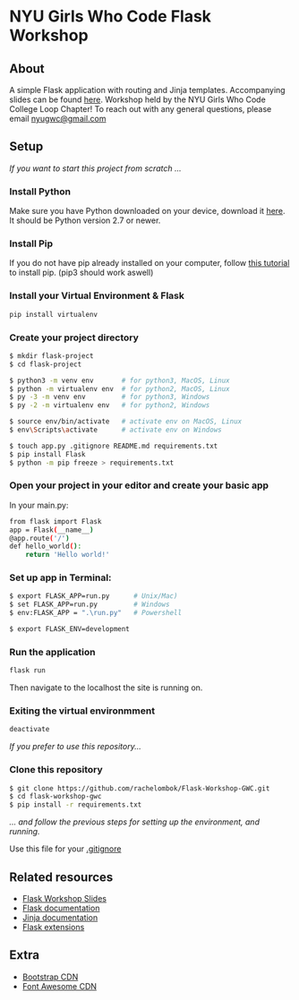 # NYU Girls Who Code Flask Workshop

## About
A simple Flask application with routing and Jinja templates. Accompanying slides can be found [here](https://docs.google.com/presentation/d/1Ymkpu1PFn1XhtB4pIxzx-fhXnhv8OLi8lvx-xL6YhsE/edit?usp=sharing). Workshop held by the NYU Girls Who Code College Loop Chapter! To reach out with any general questions, please email nyugwc@gmail.com

## Setup
*If you want to start this project from scratch ...*
### Install Python
Make sure you have Python downloaded on your device, download it [here](https://www.python.org). It should be Python version 2.7 or newer.

### Install Pip
If you do not have pip already installed on your computer, follow [this tutorial](https://pip.pypa.io/en/stable/installing/) to install pip. (pip3 should work aswell)

### Install your Virtual Environment & Flask
```sh
pip install virtualenv   
```

### Create your project directory
```sh
$ mkdir flask-project
$ cd flask-project 

$ python3 -m venv env       # for python3, MacOS, Linux
$ python -m virtualenv env  # for python2, MacOS, Linux
$ py -3 -m venv env         # for python3, Windows
$ py -2 -m virtualenv env   # for python2, Windows

$ source env/bin/activate   # activate env on MacOS, Linux
$ env\Scripts\activate      # activate env on Windows

$ touch app.py .gitignore README.md requirements.txt
$ pip install Flask
$ python -m pip freeze > requirements.txt
```

### Open your project in your editor and create your basic app
In your main.py:
```sh
from flask import Flask
app = Flask(__name__)
@app.route('/')
def hello_world():
    return 'Hello world!'
```

### Set up app in Terminal:
```sh
$ export FLASK_APP=run.py      # Unix/Mac)
$ set FLASK_APP=run.py         # Windows
$ env:FLASK_APP = ".\run.py"   # Powershell

$ export FLASK_ENV=development
```

### Run the application
```sh
flask run
```
Then navigate to the localhost the site is running on.

### Exiting the virtual environmment
```sh
deactivate
```

*If you prefer to use this repository...*
### Clone this repository
```sh
$ git clone https://github.com/rachelombok/Flask-Workshop-GWC.git
$ cd flask-workshop-gwc
$ pip install -r requirements.txt
```
*... and follow the previous steps for setting up the environment, and running.*

Use this file for your [.gitignore](https://github.com/github/gitignore/blob/master/Python.gitignore)

## Related resources
* [Flask Workshop Slides](https://docs.google.com/presentation/d/1Ymkpu1PFn1XhtB4pIxzx-fhXnhv8OLi8lvx-xL6YhsE/edit?usp=sharing)
* [Flask documentation](http://flask.pocoo.org/)
* [Jinja documentation](http://jinja.pocoo.org/)
* [Flask extensions](http://flask.pocoo.org/extensions/)

## Extra 
* [Bootstrap CDN](https://getbootstrap.com)
* [Font Awesome CDN](https://fontawesome.com/how-to-use/customizing-wordpress/snippets/setup-cdn-webfont)

